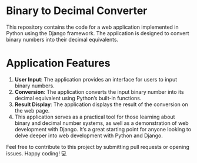 # Binary to Decimal Converter
This repository contains the code for a web application implemented in Python using the Django framework. The application is designed to convert binary numbers into their decimal equivalents.
# Application Features #
1. __User Input__: The application provides an interface for users to input binary numbers.
2. __Conversion__: The application converts the input binary number into its decimal equivalent using Python’s built-in functions.
3. __Result Display__: The application displays the result of the conversion on the web page.
4. This application serves as a practical tool for those learning about binary and decimal number systems, as well as a demonstration of web development with Django. It’s a great starting point for anyone looking to delve deeper into web development with Python and Django.

Feel free to contribute to this project by submitting pull requests or opening issues. Happy coding! 💻
